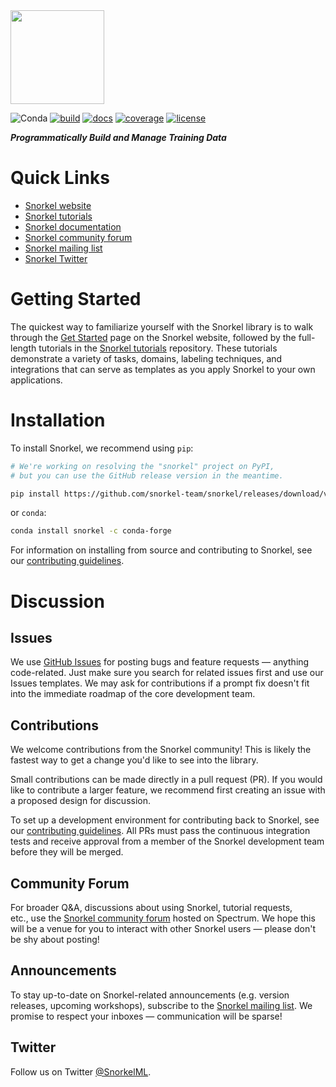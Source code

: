 <img src="figs/logo_01.png" width="150"/>

<!--
![PyPI - Python Version](https://img.shields.io/pypi/pyversions/snorkel)
![PyPI](https://img.shields.io/pypi/v/snorkel)
-->
![Conda](https://img.shields.io/conda/v/conda-forge/snorkel)
[![build](https://travis-ci.com/snorkel-team/snorkel.svg?branch=master)](https://travis-ci.com/snorkel-team/snorkel?branch=master)
[![docs](https://readthedocs.org/projects/snorkel/badge/?version=master)](https://snorkel.readthedocs.io/en/master)
[![coverage](https://codecov.io/gh/snorkel-team/snorkel/branch/master/graph/badge.svg)](https://codecov.io/gh/snorkel-team/snorkel/branch/master)
[![license](https://img.shields.io/badge/License-Apache%202.0-blue.svg)](https://opensource.org/licenses/Apache-2.0)

***Programmatically Build and Manage Training Data***

# Quick Links
* [Snorkel website](https://snorkel.org)
* [Snorkel tutorials](https://github.com/snorkel-team/snorkel-tutorials)
* [Snorkel documentation](https://snorkel.readthedocs.io/)
* [Snorkel community forum](https://spectrum.chat/snorkel)
* [Snorkel mailing list](https://groups.google.com/forum/#!forum/snorkel-ml)
* [Snorkel Twitter](https://twitter.com/SnorkelML)

# Getting Started
The quickest way to familiarize yourself with the Snorkel library is to walk through the [Get Started](https://snorkel.org/get-started/) page on the Snorkel website, followed by the full-length tutorials in the [Snorkel tutorials](https://github.com/snorkel-team/snorkel-tutorials) repository.
These tutorials demonstrate a variety of tasks, domains, labeling techniques, and integrations that can serve as templates as you apply Snorkel to your own applications.


# Installation

To install Snorkel, we recommend using `pip`:

```bash
# We're working on resolving the "snorkel" project on PyPI,
# but you can use the GitHub release version in the meantime. 

pip install https://github.com/snorkel-team/snorkel/releases/download/v0.9.0/snorkel-0.9.0-py3-none-any.whl
```

or `conda`:

```bash
conda install snorkel -c conda-forge
```

For information on installing from source and contributing to Snorkel, see our
[contributing guidelines](./CONTRIBUTING.md).


# Discussion

## Issues
We use [GitHub Issues](https://github.com/snorkel-team/snorkel/issues) for posting bugs and feature requests — anything code-related.
Just make sure you search for related issues first and use our Issues templates.
We may ask for contributions if a prompt fix doesn't fit into the immediate roadmap of the core development team.

## Contributions
We welcome contributions from the Snorkel community! 
This is likely the fastest way to get a change you'd like to see into the library.

Small contributions can be made directly in a pull request (PR).
If you would like to contribute a larger feature, we recommend first creating an issue with a proposed design for discussion. 

To set up a development environment for contributing back to Snorkel, see our [contributing guidelines](./CONTRIBUTING.md).
All PRs must pass the continuous integration tests and receive approval from a member of the Snorkel development team before they will be merged.

## Community Forum
For broader Q&A, discussions about using Snorkel, tutorial requests, etc., use the [Snorkel community forum](https://spectrum.chat/snorkel) hosted on Spectrum.
We hope this will be a venue for you to interact with other Snorkel users — please don't be shy about posting!

## Announcements
To stay up-to-date on Snorkel-related announcements (e.g. version releases, upcoming workshops), subscribe to the [Snorkel mailing list](https://groups.google.com/forum/#!forum/snorkel-ml). We promise to respect your inboxes — communication will be sparse!

## Twitter
Follow us on Twitter [@SnorkelML](https://twitter.com/SnorkelML).
